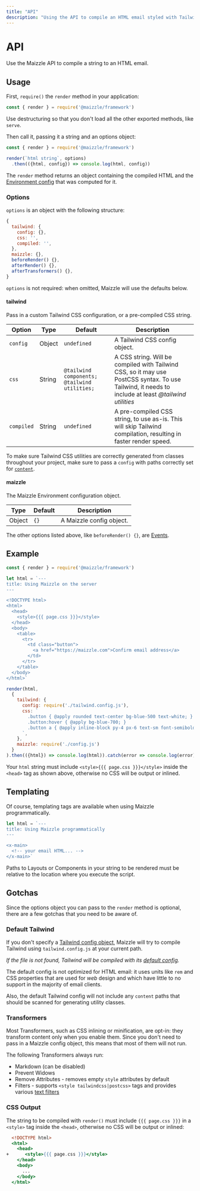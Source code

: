 ```yaml
---
title: "API"
description: "Using the API to compile an HTML email styled with Tailwind CSS."
---
```


# API

Use the Maizzle API to compile a string to an HTML email.

## Usage

First, `require()` the `render` method in your application:

```js [app.js]
const { render } = require('@maizzle/framework')
```

<alert>Use destructuring so that you don't load all the other exported methods, like <code>serve</code>.</alert>

Then call it, passing it a string and an options object:

```js [app.js]
const { render } = require('@maizzle/framework')

render(`html string`, options)
  .then(({html, config}) => console.log(html, config))
```

The `render` method returns an object containing the compiled HTML and the [Environment config](/docs/environments) that was computed for it.

### Options

`options` is an object with the following structure:

```js
{
  tailwind: {
    config: {},
    css: '',
    compiled: '',
  },
  maizzle: {},
  beforeRender() {},
  afterRender() {},
  afterTransformers() {},
}
```

<Alert>`options` is not required: when omitted, Maizzle will use the defaults below.</Alert>

#### tailwind

Pass in a custom Tailwind CSS configuration, or a pre-compiled CSS string.

| Option | Type | Default | Description |
| --- | --- | --- | --- |
| `config` | Object | `undefined` | A Tailwind CSS config object. |
| `css` | String | `@tailwind components; @tailwind utilities;` | A CSS string. Will be compiled with Tailwind CSS, so it may use PostCSS syntax. To use Tailwind, it needs to include at least _@tailwind utilities_ |
| `compiled` | String | `undefined` | A pre-compiled CSS string, to use as-is. This will skip Tailwind compilation, resulting in faster render speed. |

<Alert>To make sure Tailwind CSS utilities are correctly generated from classes throughout your project, make sure to pass a `config` with paths correctly set for [`content`](https://tailwindcss.com/docs/content-configuration).</Alert>

#### maizzle

The Maizzle Environment configuration object.

| Type | Default | Description |
| --- | --- | --- |
| Object | `{}` | A Maizzle config object. |

<Alert>The other options listed above, like `beforeRender() {}`, are [Events](/docs/events).</Alert>

## Example

```js [app.js]
const { render } = require('@maizzle/framework')

let html = `---
title: Using Maizzle on the server
---

<!DOCTYPE html>
<html>
  <head>
    <style>{{{ page.css }}}</style>
  </head>
  <body>
    <table>
      <tr>
        <td class="button">
          <a href="https://maizzle.com">Confirm email address</a>
        </td>
      </tr>
    </table>
  </body>
</html>`

render(html,
  {
    tailwind: {
      config: require('./tailwind.config.js'),
      css: `
        .button { @apply rounded text-center bg-blue-500 text-white; }
        .button:hover { @apply bg-blue-700; }
        .button a { @apply inline-block py-4 px-6 text-sm font-semibold no-underline text-white; }
      `,
    },
    maizzle: require('./config.js')
  }
).then(({html}) => console.log(html)).catch(error => console.log(error))
```

<Alert type="warning">Your `html` string must include `<style>{{{ page.css }}}</style>` inside the `<head>` tag as shown above, otherwise no CSS will be output or inlined.</Alert>

## Templating

Of course, templating tags are available when using Maizzle programmatically.

```js [app.js]
let html = `---
title: Using Maizzle programmatically
---

<x-main>
  <!-- your email HTML... -->
</x-main>`
```

<Alert type="danger">Paths to Layouts or Components in your string to be rendered must be relative to the location where you execute the script.</Alert>

## Gotchas

Since the options object you can pass to the `render` method is optional, there are a few gotchas that you need to be aware of.

### Default Tailwind

If you don't specify a [Tailwind config object](#tailwind), Maizzle will try to compile Tailwind using `tailwind.config.js` at your current path.

_If the file is not found, Tailwind will be compiled with its [default config](https://github.com/tailwindlabs/tailwindcss/blob/master/stubs/config.full.js)._

The default config is not optimized for HTML email: it uses units like `rem` and CSS properties that are used for _web_ design and which have little to no support in the majority of email clients.

Also, the default Tailwind config will not include any `content` paths that should be scanned for generating utility classes.

### Transformers

Most Transformers, such as CSS inlining or minification, are opt-in: they transform content only when you enable them. Since you don't need to pass in a Maizzle config object, this means that most of them will not run.

The following Transformers always run:

- Markdown (can be disabled)
- Prevent Widows
- Remove Attributes - removes empty `style` attributes by default
- Filters - supports `<style tailwindcss|postcss>` tags and provides various [text filters](/docs/transformers/filters)

### CSS Output

The string to be compiled with `render()` must include `{{{ page.css }}}` in a `<style>` tag inside the `<head>`, otherwise no CSS will be output or inlined:

```hbs {4} diff
  <!DOCTYPE html>
  <html>
    <head>
+      <style>{{{ page.css }}}</style>
    </head>
    <body>
      ...
    </body>
  </html>
```
